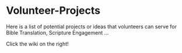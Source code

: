 # Volunteer-Projects
Here is a list of potential projects or ideas that volunteers can serve for Bible Translation, Scripture Engagement ...

Click the wiki on the right!
